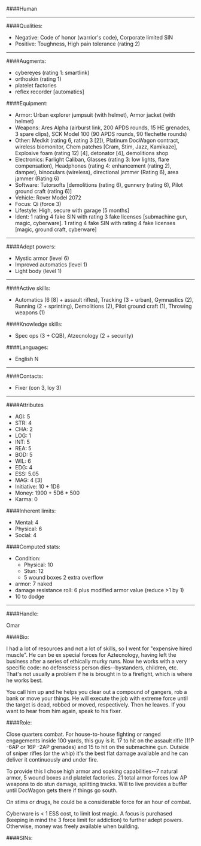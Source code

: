 ####Human
____
####Qualities:

- Negative: Code of honor (warrior's code), Corporate limited SIN
- Positive: Toughness, High pain tolerance (rating 2)

____
####Augments:

- cybereyes (rating 1: smartlink)
- orthoskin (rating 1)
- platelet factories
- reflex recorder [automatics]

####Equipment:

- Armor: Urban explorer jumpsuit (with helmet), Armor jacket (with helmet)
- Weapons: Ares Alpha (airburst link, 200 APDS rounds, 15 HE grenades, 3 spare clips), SCK Model 100 (90 APDS rounds, 90 flechette rounds)
- Other: Medkit (rating 6, rating 3 [2]), Platinum DocWagon contract, wireless biomonitor, Chem patches [Cram, Stim, Jazz, Kamikaze], Explosive foam (rating 12) [4], detonator [4], demolitions shop
- Electronics: Farlight Caliban, Glasses (rating 3: low lights, flare compensation), Headphones (rating 4: enhancement (rating 2), damper), binoculars (wireless), directional jammer (Rating 6), area jammer (Rating 6)
- Software: Tutorsofts [demolitions (rating 6), gunnery (rating 6), Pilot ground craft (rating 6)]
- Vehicle: Rover Model 2072
- Focus: Qi (force 3)
- Lifestyle: High, secure with garage [5 months]
- Ident: 1 rating 4 fake SIN with rating 3 fake licenses [submachine gun, magic, cyberware]. 1 rating 4 fake SIN with rating 4 fake licenses [magic, ground craft, cyberware]

____
####Adept powers: 

- Mystic armor (level 6)
- Improved automatics (level 1)
- Light body (level 1)

____
####Active skills:

- Automatics (6 [8] + assault rifles), Tracking (3 + urban), Gymnastics (2), Running (2 + sprinting), Demolitions (2), Pilot ground craft (1), Throwing weapons (1)

####Knowledge skills:

- Spec ops (3 + CQB), Atzecnology (2 + security)

####Languages:

- English N

____
####Contacts:

- Fixer (con 3, loy 3)

____
####Attributes

- AGI: 5
- STR: 4
- CHA: 2
- LOG: 1
- INT: 5
- REA: 5
- BOD: 5
- WIL: 6
- EDG: 4
- ESS: 5.05
- MAG: 4 [3]
- Initiative: 10 + 1D6
- Money: 1900 + 5D6 * 500
- Karma: 0

####Inherent limits:

- Mental: 4
- Physical: 6
- Social: 4

####Computed stats:

- Condition:
	- Physical: 10
	- Stun: 12
	- 5 wound boxes
	2 extra overflow
- armor: 7 naked
- damage resistance roll: 6 plus modified armor value (reduce >1 by 1)
- 10 to dodge

____
####Handle:

Omar

####Bio:

I had a lot of resources and not a lot of skills, so I went for "expensive hired muscle". He can be ex special forces for Aztecnology, having left the business after a series of ethically murky runs. Now he works with a very specific code: no defenseless person dies--bystanders, children, etc. That's not usually a problem if he is brought in to a firefight, which is where he works best.

You call him up and he helps you clear out a compound of gangers, rob a bank or move your things. He will execute the job with extreme force until the target is dead, robbed or moved, respectively. Then he leaves. If you want to hear from him again, speak to his fixer. 

####Role:

Close quarters combat. For house-to-house fighting or ranged engagements inside 100 yards, this guy is it. 17 to hit on the assault rifle (11P -6AP or 16P -2AP grenades) and 15 to hit on the submachine gun. Outside of sniper rifles (or the whip) it's the best flat damage available and he can deliver it continuously and under fire.

To provide this I chose high armor and soaking capabilities--7 natural armor, 5 wound boxes and platelet factories. 21 total armor forces low AP weapons to do stun damage, splitting tracks. Will to live provides a buffer until DocWagon gets there if things go south. 

On stims or drugs, he could be a considerable force for an hour of combat.

Cyberware is < 1 ESS cost, to limit lost magic. A focus is purchased (keeping in mind the 3 force limit for addiction) to further adept powers. Otherwise, money was freely available when building.   

####SINs:
